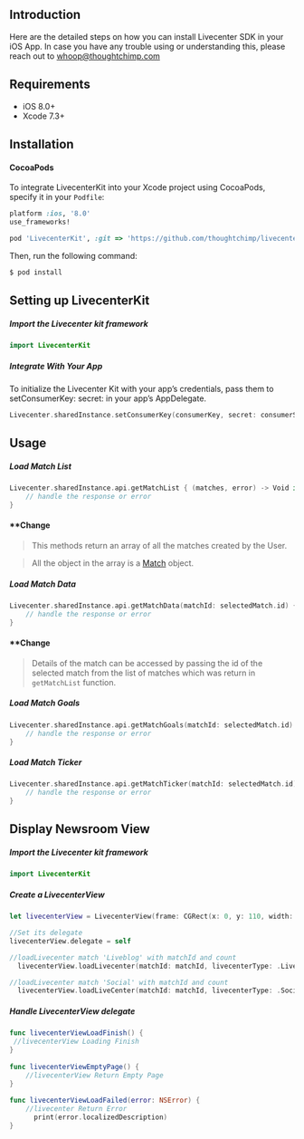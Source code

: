 ## Introduction

Here are the detailed steps on how you can install Livecenter SDK in your iOS App. In case you have any trouble using or understanding this, please reach out to whoop@thoughtchimp.com


## Requirements

- iOS 8.0+ 
- Xcode 7.3+

## Installation

#### CocoaPods

To integrate LivecenterKit into your Xcode project using CocoaPods, specify it in your `Podfile`:

```ruby
platform :ios, '8.0'
use_frameworks!

pod 'LivecenterKit', :git => 'https://github.com/thoughtchimp/livecenter-ios-sdk.git'
```

Then, run the following command:

```bash
$ pod install
```

## Setting up LivecenterKit

##### Import the Livecenter kit framework

```swift
import LivecenterKit
```

##### Integrate With Your App

To initialize the Livecenter Kit with your app’s credentials, pass them to setConsumerKey: secret: in your app’s AppDelegate.

```swift
Livecenter.sharedInstance.setConsumerKey(consumerKey, secret: consumerSecret)
```

## Usage

##### Load Match List

```swift
Livecenter.sharedInstance.api.getMatchList { (matches, error) -> Void in
	// handle the response or error
}
```
#### **Change
 > This methods return an array of all the matches created by the User.
 
 > All the object in the array is a [Match](https://football.newsroom.co/sdk/ios/Structs/Match.html) object.

##### Load Match Data

```swift
Livecenter.sharedInstance.api.getMatchData(matchId: selectedMatch.id) { (matchData, error) -> Void in
	// handle the response or error
}
```
#### **Change
 > Details of the match can be accessed by passing the id of the selected match from the list of matches which was return in `getMatchList` function. 

##### Load Match Goals

```swift
Livecenter.sharedInstance.api.getMatchGoals(matchId: selectedMatch.id) { (goals, error) -> Void in
	// handle the response or error
}
```

##### Load Match Ticker

```swift
Livecenter.sharedInstance.api.getMatchTicker(matchId: selectedMatch.id) { (tickers, error) -> Void in
	// handle the response or error
}
```

## Display Newsroom View

##### Import the Livecenter kit framework

```swift
import LivecenterKit
```
##### Create a LivecenterView

```swift
let livecenterView = LivecenterView(frame: CGRect(x: 0, y: 110, width: 320, height: 400))

//Set its delegate
livecenterView.delegate = self

//loadLivecenter match 'Liveblog' with matchId and count
  livecenterView.loadLivecenter(matchId: matchId, livecenterType: .Liveblog, count: 10)

//loadLivecenter match 'Social' with matchId and count
  livecenterView.loadLiveCenter(matchId: matchId, livecenterType: .Social, count: 10)
```

##### Handle LivecenterView  delegate

```swift
func livecenterViewLoadFinish() {
 //livecenterView Loading Finish        
}
    
func livecenterViewEmptyPage() {
	//livecenterView Return Empty Page        
}
    
func livecenterViewLoadFailed(error: NSError) {
	//livecenter Return Error
      print(error.localizedDescription)
}
```
